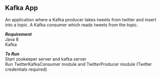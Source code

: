 ## Kafka App</br>
An application where a Kafka producer takes tweets from twitter and insert into a topic. A Kafka consumer which reads tweets from the topic.

***Requirement***</br>
Java 8 </br>
Kafka

***To Run***</br>
Start zookeeper server and kafka server </br>
Run TwitterKafkaConsumer module and TwitterProducer module (Twitter credentials required)
